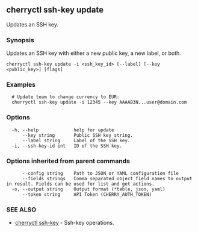 ## cherryctl ssh-key update

Updates an SSH key.

### Synopsis

Updates an SSH key with either a new public key, a new label, or both.

```
cherryctl ssh-key update -i <ssh_key_id> [--label] [--key <public_key>] [flags]
```

### Examples

```
  # Update team to change currency to EUR:
  cherryctl ssh-key update -i 12345 --key AAAAB3N...user@domain.com
```

### Options

```
  -h, --help             help for update
      --key string       Public SSH key string.
      --label string     Label of the SSH key.
  -i, --ssh-key-id int   ID of the SSH key.
```

### Options inherited from parent commands

```
      --config string    Path to JSON or YAML configuration file
      --fields strings   Comma separated object field names to output in result. Fields can be used for list and get actions.
  -o, --output string    Output format (*table, json, yaml)
      --token string     API Token (CHERRY_AUTH_TOKEN)
```

### SEE ALSO

* [cherryctl ssh-key](cherryctl_ssh-key.md)	 - Ssh-key operations.

